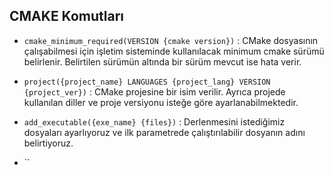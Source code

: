 ## CMAKE Komutları
- `cmake_minimum_required(VERSION {cmake version})` : CMake dosyasının çalışabilmesi için işletim sisteminde kullanılacak minimum cmake sürümü belirlenir. Belirtilen sürümün altında bir sürüm mevcut ise hata verir.

- `project({project_name} LANGUAGES {project_lang} VERSION {project_ver})` : CMake projesine bir isim verilir. Ayrıca projede kullanılan diller ve proje versiyonu isteğe göre ayarlanabilmektedir.

- `add_executable({exe_name} {files})` : Derlenmesini istediğimiz dosyaları ayarlıyoruz ve ilk parametrede çalıştırılabilir dosyanın adını belirtiyoruz.

- ``